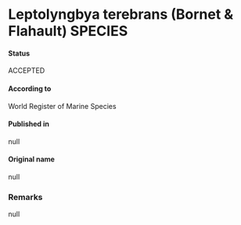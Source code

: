 Leptolyngbya terebrans (Bornet & Flahault) SPECIES
=======

#### Status
ACCEPTED

#### According to
World Register of Marine Species

#### Published in
null

#### Original name
null

### Remarks
null